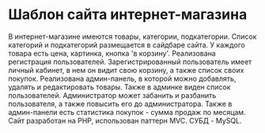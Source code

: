 <h1>Шаблон сайта интернет-магазина</h1>
 В интернет-магазине имеются товары, категории, подкатегории. Список категорий и подкатегорий 
размещается в сайдбаре сайта. У каждого товара есть цена, картинка, кнопка 'в корзину'. Реализована регистрация пользователей. Зарегистрированный пользователь имеет личный кабинет, в нем он видит свою корзину, а также список своих покупок. Реализована админ-панель, в которой можно добавлять, удалять и редактировать товары. Также в админке виден список пользователей. Администратор может забанить и разбанить пользователя, а также повысить его до администратора. Также в админ-панели есть статистика покупок - сумма продаж по месяцам.
Сайт разработан на PHP, использован паттерн MVC. СУБД - MySQL.





